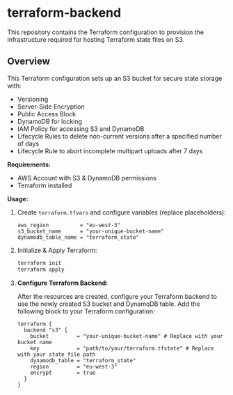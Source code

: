# terraform-backend

This repository contains the Terraform configuration to provision the infrastructure required for hosting Terraform state files on S3.

## Overview

This Terraform configuration sets up an S3 bucket for secure state storage with:

* Versioning
* Server-Side Encryption
* Public Access Block
* DynamoDB for locking
* IAM Policy for accessing S3 and DynamoDB
* Lifecycle Rules to delete non-current versions after a specified number of days
* Lifecycle Rule to abort incomplete multipart uploads after 7 days

**Requirements:**

* AWS Account with S3 & DynamoDB permissions
* Terraform installed

**Usage:**

1. Create `terraform.tfvars` and configure variables (replace placeholders):

    ```hcl
    aws_region          = "eu-west-3"
    s3_bucket_name      = "your-unique-bucket-name"
    dynamodb_table_name = "terraform_state"
    ```

2. Initialize & Apply Terraform:

    ```sh
    terraform init
    terraform apply
    ```

3. **Configure Terraform Backend:**

   After the resources are created, configure your Terraform backend to use the newly created S3 bucket and DynamoDB table. Add the following block to your Terraform configuration:

   ```hcl
   terraform {
     backend "s3" {
       bucket         = "your-unique-bucket-name" # Replace with your bucket name
       key            = "path/to/your/terraform.tfstate" # Replace with your state file path
       dynamodb_table = "terraform_state"
       region         = "eu-west-3"
       encrypt        = true
     }
   }
   ```